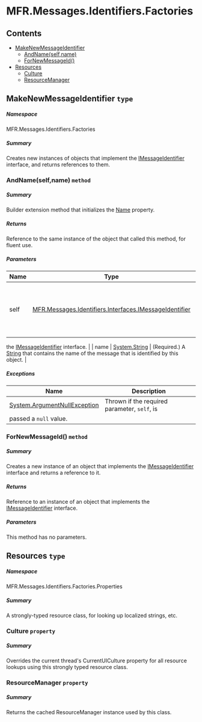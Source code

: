 <a name='assembly'></a>
# MFR.Messages.Identifiers.Factories

## Contents

- [MakeNewMessageIdentifier](#T-MFR-Messages-Identifiers-Factories-MakeNewMessageIdentifier 'MFR.Messages.Identifiers.Factories.MakeNewMessageIdentifier')
  - [AndName(self,name)](#M-MFR-Messages-Identifiers-Factories-MakeNewMessageIdentifier-AndName-MFR-Messages-Identifiers-Interfaces-IMessageIdentifier,System-String- 'MFR.Messages.Identifiers.Factories.MakeNewMessageIdentifier.AndName(MFR.Messages.Identifiers.Interfaces.IMessageIdentifier,System.String)')
  - [ForNewMessageId()](#M-MFR-Messages-Identifiers-Factories-MakeNewMessageIdentifier-ForNewMessageId 'MFR.Messages.Identifiers.Factories.MakeNewMessageIdentifier.ForNewMessageId')
- [Resources](#T-MFR-Messages-Identifiers-Factories-Properties-Resources 'MFR.Messages.Identifiers.Factories.Properties.Resources')
  - [Culture](#P-MFR-Messages-Identifiers-Factories-Properties-Resources-Culture 'MFR.Messages.Identifiers.Factories.Properties.Resources.Culture')
  - [ResourceManager](#P-MFR-Messages-Identifiers-Factories-Properties-Resources-ResourceManager 'MFR.Messages.Identifiers.Factories.Properties.Resources.ResourceManager')

<a name='T-MFR-Messages-Identifiers-Factories-MakeNewMessageIdentifier'></a>
## MakeNewMessageIdentifier `type`

##### Namespace

MFR.Messages.Identifiers.Factories

##### Summary

Creates new instances of objects that implement the
[IMessageIdentifier](#T-MFR-Messages-Identifiers-Interfaces-IMessageIdentifier 'MFR.Messages.Identifiers.Interfaces.IMessageIdentifier')
interface, and returns references to them.

<a name='M-MFR-Messages-Identifiers-Factories-MakeNewMessageIdentifier-AndName-MFR-Messages-Identifiers-Interfaces-IMessageIdentifier,System-String-'></a>
### AndName(self,name) `method`

##### Summary

Builder extension method that initializes the
[Name](#P-MFR-Messages-Identifiers-Interfaces-IMessageIdentifier-Name 'MFR.Messages.Identifiers.Interfaces.IMessageIdentifier.Name')
property.

##### Returns

Reference to the same instance of the object that called this
method, for fluent use.

##### Parameters

| Name | Type | Description |
| ---- | ---- | ----------- |
| self | [MFR.Messages.Identifiers.Interfaces.IMessageIdentifier](#T-MFR-Messages-Identifiers-Interfaces-IMessageIdentifier 'MFR.Messages.Identifiers.Interfaces.IMessageIdentifier') | (Required.) Reference to an instance of an object that implements
the
[IMessageIdentifier](#T-MFR-Messages-Identifiers-Interfaces-IMessageIdentifier 'MFR.Messages.Identifiers.Interfaces.IMessageIdentifier')
interface. |
| name | [System.String](http://msdn.microsoft.com/query/dev14.query?appId=Dev14IDEF1&l=EN-US&k=k:System.String 'System.String') | (Required.) A [String](http://msdn.microsoft.com/query/dev14.query?appId=Dev14IDEF1&l=EN-US&k=k:System.String 'System.String') that contains the name of the
message that is identified by this object. |

##### Exceptions

| Name | Description |
| ---- | ----------- |
| [System.ArgumentNullException](http://msdn.microsoft.com/query/dev14.query?appId=Dev14IDEF1&l=EN-US&k=k:System.ArgumentNullException 'System.ArgumentNullException') | Thrown if the required parameter, `self`, is
passed a `null` value. |

<a name='M-MFR-Messages-Identifiers-Factories-MakeNewMessageIdentifier-ForNewMessageId'></a>
### ForNewMessageId() `method`

##### Summary

Creates a new instance of an object that implements the
[IMessageIdentifier](#T-MFR-Messages-Identifiers-Interfaces-IMessageIdentifier 'MFR.Messages.Identifiers.Interfaces.IMessageIdentifier')
interface and returns a reference to it.

##### Returns

Reference to an instance of an object that implements the
[IMessageIdentifier](#T-MFR-Messages-Identifiers-Interfaces-IMessageIdentifier 'MFR.Messages.Identifiers.Interfaces.IMessageIdentifier')
interface.

##### Parameters

This method has no parameters.

<a name='T-MFR-Messages-Identifiers-Factories-Properties-Resources'></a>
## Resources `type`

##### Namespace

MFR.Messages.Identifiers.Factories.Properties

##### Summary

A strongly-typed resource class, for looking up localized strings, etc.

<a name='P-MFR-Messages-Identifiers-Factories-Properties-Resources-Culture'></a>
### Culture `property`

##### Summary

Overrides the current thread's CurrentUICulture property for all
  resource lookups using this strongly typed resource class.

<a name='P-MFR-Messages-Identifiers-Factories-Properties-Resources-ResourceManager'></a>
### ResourceManager `property`

##### Summary

Returns the cached ResourceManager instance used by this class.
